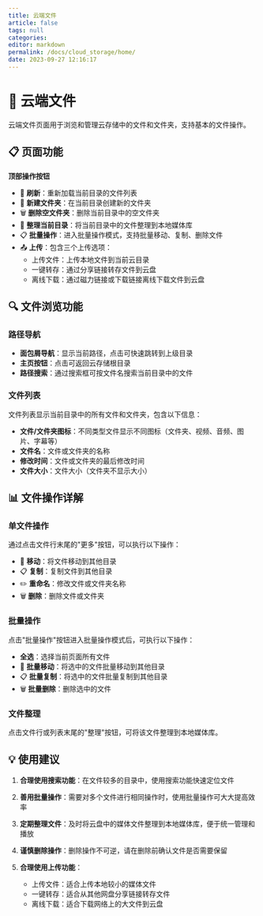 ```yaml
---
title: 云端文件
article: false
tags: null
categories:
editor: markdown
permalink: /docs/cloud_storage/home/
date: 2023-09-27 12:16:17
---
```


# 📁 云端文件

云端文件页面用于浏览和管理云存储中的文件和文件夹，支持基本的文件操作。

## 📋 页面功能

**顶部操作按钮**

- 🔄 **刷新**：重新加载当前目录的文件列表
- 📁 **新建文件夹**：在当前目录创建新的文件夹
- 🗑️ **删除空文件夹**：删除当前目录中的空文件夹
- 🔄 **整理当前目录**：将当前目录中的文件整理到本地媒体库
- 📋 **批量操作**：进入批量操作模式，支持批量移动、复制、删除文件
- 📤 **上传**：包含三个上传选项：
  - 上传文件：上传本地文件到当前云目录
  - 一键转存：通过分享链接转存文件到云盘
  - 离线下载：通过磁力链接或下载链接离线下载文件到云盘

## 🔍 文件浏览功能

### 路径导航

- **面包屑导航**：显示当前路径，点击可快速跳转到上级目录
- **主页按钮**：点击可返回云存储根目录
- **路径搜索**：通过搜索框可按文件名搜索当前目录中的文件

### 文件列表

文件列表显示当前目录中的所有文件和文件夹，包含以下信息：

- **文件/文件夹图标**：不同类型文件显示不同图标（文件夹、视频、音频、图片、字幕等）
- **文件名**：文件或文件夹的名称
- **修改时间**：文件或文件夹的最后修改时间
- **文件大小**：文件大小（文件夹不显示大小）

## 📊 文件操作详解

### 单文件操作

通过点击文件行末尾的"更多"按钮，可以执行以下操作：

- 🚚 **移动**：将文件移动到其他目录
- 📋 **复制**：复制文件到其他目录
- ✏️ **重命名**：修改文件或文件夹名称
- 🗑️ **删除**：删除文件或文件夹

### 批量操作

点击"批量操作"按钮进入批量操作模式后，可执行以下操作：

- **全选**：选择当前页面所有文件
- 🚚 **批量移动**：将选中的文件批量移动到其他目录
- 📋 **批量复制**：将选中的文件批量复制到其他目录
- 🗑️ **批量删除**：删除选中的文件

### 文件整理

点击文件行或列表末尾的"整理"按钮，可将该文件整理到本地媒体库。

## 💡 使用建议

1. **合理使用搜索功能**：在文件较多的目录中，使用搜索功能快速定位文件

2. **善用批量操作**：需要对多个文件进行相同操作时，使用批量操作可大大提高效率

3. **定期整理文件**：及时将云盘中的媒体文件整理到本地媒体库，便于统一管理和播放

4. **谨慎删除操作**：删除操作不可逆，请在删除前确认文件是否需要保留

5. **合理使用上传功能**：
   - 上传文件：适合上传本地较小的媒体文件
   - 一键转存：适合从其他网盘分享链接转存文件
   - 离线下载：适合下载网络上的大文件到云盘